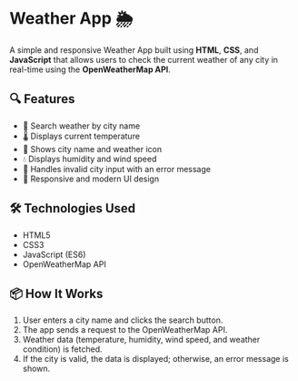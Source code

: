 # Weather App 🌦️

A simple and responsive Weather App built using **HTML**, **CSS**, and **JavaScript** that allows users to check the current weather of any city in real-time using the **OpenWeatherMap API**.

## 🔍 Features

- 🔎 Search weather by city name
- 🌡️ Displays current temperature
- 🌆 Shows city name and weather icon
- 💧 Displays humidity and wind speed
- 🚫 Handles invalid city input with an error message
- 📱 Responsive and modern UI design

## 🛠️ Technologies Used

- HTML5
- CSS3
- JavaScript (ES6)
- OpenWeatherMap API

## 📦 How It Works

1. User enters a city name and clicks the search button.
2. The app sends a request to the OpenWeatherMap API.
3. Weather data (temperature, humidity, wind speed, and weather condition) is fetched.
4. If the city is valid, the data is displayed; otherwise, an error message is shown.



